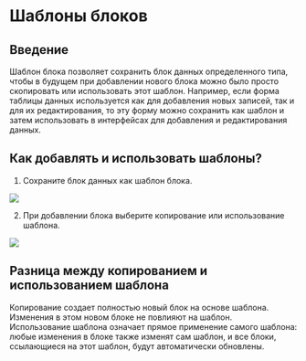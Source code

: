 # Шаблоны блоков

<PluginInfo name="ui-schema-storage"></PluginInfo>

## Введение

Шаблон блока позволяет сохранить блок данных определенного типа, чтобы в будущем при добавлении нового блока можно было просто скопировать или использовать этот шаблон. Например, если форма таблицы данных используется как для добавления новых записей, так и для их редактирования, то эту форму можно сохранить как шаблон и затем использовать в интерфейсах для добавления и редактирования данных.

## Как добавлять и использовать шаблоны?

1. Сохраните блок данных как шаблон блока.

![](https://static-docs.nocobase.com/b7718cea8784587d53524ade3c5b0a82.png)

2. При добавлении блока выберите копирование или использование шаблона.

![](https://static-docs.nocobase.com/135df7344e0f3080199e4bb1071c2fa6.png)

## Разница между копированием и использованием шаблона

Копирование создает полностью новый блок на основе шаблона. Изменения в этом новом блоке не повлияют на шаблон.  
Использование шаблона означает прямое применение самого шаблона: любые изменения в блоке также изменят сам шаблон, и все блоки, ссылающиеся на этот шаблон, будут автоматически обновлены.